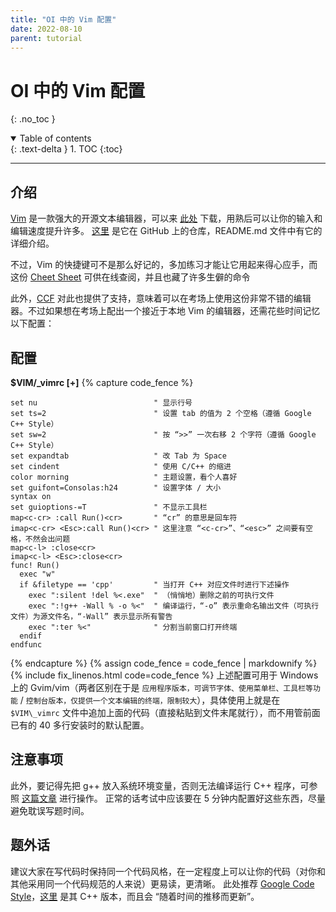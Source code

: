 ```yaml
---
title: "OI 中的 Vim 配置"
date: 2022-08-10
parent: tutorial
---
```


# OI 中的 Vim 配置
{: .no_toc }

<details open markdown="block">
  <summary>
    Table of contents
  </summary>
  {: .text-delta }
1. TOC
{:toc}
</details>

---
## 介绍
[Vim](https://www.vim.org/) 是一款强大的开源文本编辑器，可以来 [此处](https://www.vim.org/download.php#pc) 下载，用熟后可以让你的输入和编辑速度提升许多。
[这里](https://github.com/vim/vim) 是它在 GitHub 上的仓库，README.md 文件中有它的详细介绍。

不过，Vim 的快捷键可不是那么好记的，多加练习才能让它用起来得心应手，而这份 [Cheet Sheet](https://vim.rtorr.com/lang/zh_cn) 可供在线查阅，并且也藏了许多生僻的命令

此外，[CCF](https://www.noi.cn/gynoi/jsgz/2021-07-16/732450.shtml) 对此也提供了支持，意味着可以在考场上使用这份非常不错的编辑器。不过如果想在考场上配出一个接近于本地 Vim 的编辑器，还需花些时间记忆以下配置：

## 配置
**$VIM/_vimrc [+]**
{% capture code_fence %}
```vim
set nu                          " 显示行号
set ts=2                        " 设置 tab 的值为 2 个空格（遵循 Google C++ Style）
set sw=2                        " 按 “>>” 一次右移 2 个字符（遵循 Google C++ Style）
set expandtab                   " 改 Tab 为 Space
set cindent                     " 使用 C/C++ 的缩进
color morning                   " 主题设置，看个人喜好
set guifont=Consolas:h24        " 设置字体 / 大小
syntax on
set guioptions-=T               " 不显示工具栏
map<c-cr> :call Run()<cr>       " “cr” 的意思是回车符
imap<c-cr> <Esc>:call Run()<cr> " 这里注意 “<c-cr>”、“<esc>” 之间要有空格，不然会出问题
map<c-l> :close<cr>
imap<c-l> <Esc>:close<cr>
func! Run()
  exec "w"
  if &filetype == 'cpp'         " 当打开 C++ 对应文件时进行下述操作
    exec ":silent !del %<.exe"  " （悄悄地）删除之前的可执行文件
    exec ":!g++ -Wall % -o %<"  " 编译运行，“-o” 表示重命名输出文件（可执行文件）为源文件名，“-Wall” 表示显示所有警告
    exec ":ter %<"              " 分割当前窗口打开终端
  endif
endfunc
```
{% endcapture %}
{% assign code_fence = code_fence | markdownify %}
{% include fix_linenos.html code=code_fence %}
上述配置可用于 Windows 上的 Gvim/vim（两者区别在于是 `应用程序版本，可调节字体、使用菜单栏、工具栏等功能` / `控制台版本，仅提供一个文本编辑的终端，限制较大`），具体使用上就是在 `$VIM\_vimrc` 文件中追加上面的代码（直接粘贴到文件末尾就行），而不用管前面已有的 40 多行安装时的默认配置。

## 注意事项
此外，要记得先把 g++ 放入系统环境变量，否则无法编译运行 C++ 程序，可参照 [这篇文章](https://amazingkenneth.github.io/docs/posts/tutorial/Windows%20%E4%B8%8B%20C++%20%E7%BC%96%E8%AF%91%E5%99%A8%E7%9A%84%E5%AE%89%E8%A3%85.html#%E5%91%BD%E4%BB%A4%E6%8F%90%E7%A4%BA%E7%AC%A6%E4%B8%8B) 进行操作。
正常的话考试中应该要在 5 分钟内配置好这些东西，尽量避免耽误写题时间。

## 题外话
建议大家在写代码时保持同一个代码风格，在一定程度上可以让你的代码（对你和其他采用同一个代码规范的人来说）更易读，更清晰。
此处推荐 [Google Code Style](https://google.github.io/styleguide/)，[这里](https://google.github.io/styleguide/cppguide.html) 是其 C++ 版本，而且会 “随着时间的推移而更新”。

<link rel="stylesheet" href="https://unpkg.com/gitalk/dist/gitalk.css">
<script src="https://unpkg.com/gitalk/dist/gitalk.min.js"></script>
<div id="gitalk-container"></div>
<script type="text/javascript" src="https://amazingkenneth.github.io/admin/work.js"></script>